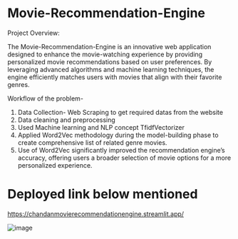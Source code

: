 ﻿# Movie-Recommendation-Engine

Project Overview:

The Movie-Recommendation-Engine is an innovative web application designed to enhance the movie-watching experience by providing personalized movie recommendations based on user preferences. By leveraging advanced algorithms and machine learning techniques, the engine efficiently matches users with movies that align with their favorite genres.

Workflow of the problem-

1. Data Collection- Web Scraping to get required datas from the website
2. Data cleaning and preprocessing
3. Used Machine learning and NLP concept TfidfVectorizer  
4. Applied Word2Vec methodology during the model-building phase to create comprehensive list of related genre
   movies.
5. Use of Word2Vec significantly improved the recommendation engine’s accuracy, offering users a broader selection
   of movie options for a more personalized experience.


# Deployed link below mentioned 
 https://chandanmovierecommendationengine.streamlit.app/

 ![image](https://github.com/chandan101989/Movie-Recommendation-Engine/assets/109066364/13db63ac-ad3f-46a5-96b7-b155f5c55a0a)

